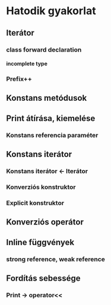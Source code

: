 # Hatodik gyakorlat

## Iterátor
### class forward declaration
#### incomplete type
### Prefix++

## Konstans metódusok

## Print átírása, kiemelése
### Konstans referencia paraméter

## Konstans iterátor
### Konstans iterátor <- Iterátor
### Konverziós konstruktor
### Explicit konstruktor

## Konverziós operátor

## Inline függvények
### strong reference, weak reference

## Fordítás sebessége
### Print -> operator<<
